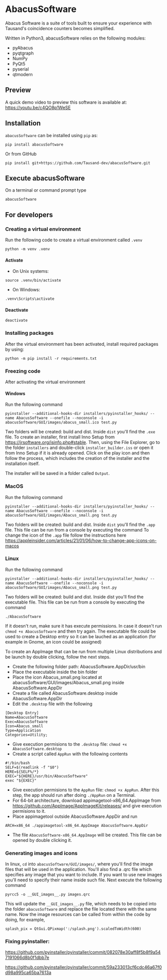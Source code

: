 # AbacusSoftware
Abacus Software is a suite of tools built to ensure your experience with Tausand's coincidence counters becomes simplified.

Written in Python3, abacusSoftware relies on the following modules:

- pyAbacus
- pyqtgraph
- NumPy
- PyQt5
- pyserial
- qtmodern

## Preview

A quick demo video to preview this software is available at: https://youtu.be/c4QO8p1WeSE

## Installation
`abacusSoftware` can be installed using `pip` as: 
```
pip install abacusSoftware
```

Or from GitHub
```
pip install git+https://github.com/Tausand-dev/abacusSoftware.git
```

## Execute abacusSoftware
On a terminal or command prompt type
```
abacusSoftware
```

## For developers
### Creating a virtual environment
Run the following code to create a virtual environment called `.venv`
```
python -m venv .venv
```

#### Activate
- On Unix systems:
```
source .venv/bin/activate
```
- On Windows:
```
.venv\Scripts\activate
```

#### Deactivate
```
deactivate
```

### Installing packages
After the virtual environment has been activated, install required packages by using:
```
python -m pip install -r requirements.txt
```

### Freezing code
After activating the virtual environment

#### Windows
Run the following command 
```
pyinstaller --additional-hooks-dir installers/pyinstaller_hooks/ --name AbacusSoftware --onefile --noconsole -i abacusSoftware/GUI/images/abacus_small.ico test.py
```
Two folders will be created: build and dist. Inside `dist` you'll find the `.exe` file. To create an installer, first install Inno Setup from https://jrsoftware.org/isinfo.php#stable. Then, using the File Explorer, go to the folder `installers` and double-click `installer_builder.iss` or open it from Inno Setup if it is already opened. Click on the play icon and then follow the process, which includes the creation of the installer and the installation itself.

The installer will be saved in a folder called `Output`.

### MacOS
Run the following command
```
pyinstaller --additional-hooks-dir installers/pyinstaller_hooks/ --name AbacusSoftware --onefile --noconsole -i abacusSoftware/GUI/images/Abacus_small.png test.py
```
Two folders will be created: build and dist. Inside `dist` you'll find the `.app` file. This file can be run from a console by executing the command
To change the icon of the `.app` file follow the instructions here https://appleinsider.com/articles/21/01/06/how-to-change-app-icons-on-macos

### Linux
Run the following command
```
pyinstaller --additional-hooks-dir installers/pyinstaller_hooks/ --name AbacusSoftware --onefile --noconsole -i abacusSoftware/GUI/images/Abacus_small.png test.py
```
Two folders will be created: build and dist. Inside dist you'll find the executable file. This file can be run from a console by executing the command

```
./AbacusSoftware
```
If it doesn't run, make sure it has execute permissions. In case it doesn't run `chmod +x AbacusSoftware` and then try again. The executable file could be used to create a Desktop entry so it can be lauched as an application (for example in Gnome, an icon could be assigned)

To create an AppImage that can be run from multiple Linux distributions and be launch by double clicking, follow the next steps.
* Create the following folder path: 
	AbacusSoftware.AppDir/usr/bin
* Place the executable inside the bin folder 
* Place the icon Abacus_small.png located at abacusSoftware/GUI/images/Abacus_small.png inside AbacusSoftware.AppDir
* Create a file called AbacusSoftware.desktop inside AbacusSoftware.AppDir
* Edit the `.desktop` file with the following

```
[Desktop Entry]
Name=AbacusSoftware
Exec=AbacusSoftware
Icon=Abacus_small
Type=Application
Categories=Utility;
```

* Give execution permisions to the `.desktop` file: `chmod +x AbacusSoftware.desktop`
* Create a script called `AppRun` with the following contents

```
#!/bin/bash
SELF=$(readlink -f "$0")
HERE=${SELF%/*}
EXEC="${HERE}/usr/bin/AbacusSoftware"
exec "${EXEC}"
```

* Give execution permisions to the `AppRun` file: `chmod +x AppRun`. After this step, the app should run after doing `./AppRun` on a Terminal.
* For 64-bit architecture, download appimagetool-x86_64.AppImage from https://github.com/AppImage/AppImageKit/releases/ and give execution permisions to it. 
* Place appimagetool outside AbacusSoftware.AppDir and run
```
ARCH=x86_64 ./appimagetool-x86_64.AppImage AbacusSoftware.AppDir
```
* The file `AbacusSoftware-x86_64.AppImage` will be created. This file can be opened by double clicking it.


### Generating images and icons
In linux, `cd` into `abacusSoftware/GUI/images/`, where you'll find the image files that will be used in the application. You'll also find a .qrc file which specifies any image that you want to include. If you want to use new images you'll need to specify their name inside such file. Next execute the following command

```
pyrcc5 -o __GUI_images__.py images.qrc
```
This will update the `__GUI_images__.py` file, which needs to be copied into the folder `abacusSoftware` and replace the file located there with the same name. Now the image resources can be called from within the code by doing, for example,

```
splash_pix = QtGui.QPixmap(':/splash.png').scaledToWidth(600)
```

### Fixing pyinstaller:
https://github.com/pyinstaller/pyinstaller/commit/082078e30aff8f5b8f9a547191066d8b0f1dbb7e

https://github.com/pyinstaller/pyinstaller/commit/59a233013cf6cdc46a67f0d98a995ca65ba7613a
